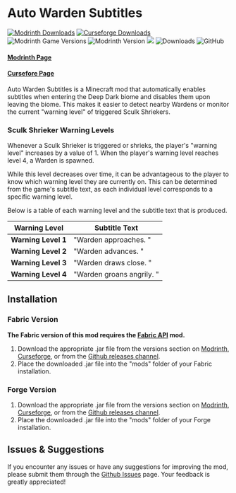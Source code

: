 # Auto Warden Subtitles
[![Modrinth Downloads](https://img.shields.io/modrinth/dt/auto-warden-subtitles?logo=Modrinth)](https://modrinth.com/mod/auto-warden-subtitles)
[![Curseforge Downloads](http://cf.way2muchnoise.eu/full_949010_downloads.svg)](https://www.curseforge.com/minecraft/mc-mods/auto-warden-subtitles)
![Modrinth Game Versions](https://img.shields.io/modrinth/game-versions/auto-warden-subtitles)
![Modrinth Version](https://img.shields.io/modrinth/v/auto-warden-subtitles)
![](https://img.shields.io/badge/api-fabric-orange.svg)
![Downloads](https://img.shields.io/modrinth/dt/auto-warden-subtitles)
![GitHub](https://img.shields.io/github/license/tlstommy/auto-warden-subtitles)
#### [Modrinth Page](https://modrinth.com/mod/auto-warden-subtitles)
#### [Cursefore Page](https://www.curseforge.com/minecraft/mc-mods/auto-warden-subtitles)

Auto Warden Subtitles is a Minecraft mod that automatically enables subtitles when entering the Deep Dark biome and disables them upon leaving the biome. This makes it easier to detect nearby Wardens or monitor the current "warning level" of triggered Sculk Shriekers.

### Sculk Shrieker Warning Levels

Whenever a Sculk Shrieker is triggered or shrieks, the player's "warning level" increases by a value of 1.
When the player's warning level reaches level 4, a Warden is spawned.

While this level decreases over time, it can be advantageous to the player to know which warning level they are currently on. This can be determined from the game's subtitle text, as each individual level corresponds to a specific warning level.

Below is a table of each warning level and the subtitle text that is produced.

| **Warning Level**| **Subtitle Text** |
| ----------- | ----------- |
| **Warning Level 1** | "Warden approaches. " |
| **Warning Level 2** | "Warden advances. " |
| **Warning Level 3** | "Warden draws close. " |
| **Warning Level 4** | "Warden groans angrily. " |

## Installation

### Fabric Version
**The Fabric version of this mod requires the [Fabric API](https://github.com/FabricMC/fabric) mod.**

1. Download the appropriate .jar file from the versions section on [Modrinth](https://modrinth.com/mod/auto-warden-subtitles/versions), [Curseforge](https://www.curseforge.com/minecraft/mc-mods/auto-warden-subtitles/files), or from the [Github releases channel](https://github.com/tlstommy/auto-warden-subtitles/releases).
2. Place the downloaded .jar file into the "mods" folder of your Fabric installation.


### Forge Version

1. Download the appropriate .jar file from the versions section on [Modrinth](https://modrinth.com/mod/auto-warden-subtitles/versions), [Curseforge](https://www.curseforge.com/minecraft/mc-mods/auto-warden-subtitles/files), or from the [Github releases channel](https://github.com/tlstommy/auto-warden-subtitles/releases).
2. Place the downloaded .jar file into the "mods" folder of your Forge installation.

## Issues & Suggestions
If you encounter any issues or have any suggestions for improving the mod, please submit them through the [Github Issues](https://github.com/tlstommy/auto-warden-subtitles/issues) page. Your feedback is greatly appreciated!




